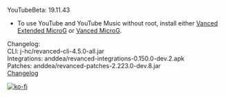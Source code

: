 YouTubeBeta: 19.11.43  
- To use YouTube and YouTube Music without root, install either [Vanced Extended MicroG](https://github.com/inotia00/VancedMicroG/releases) or [Vanced MicroG](https://github.com/TeamVanced/VancedMicroG/releases).  

Changelog:  
CLI: j-hc/revanced-cli-4.5.0-all.jar  
Integrations: anddea/revanced-integrations-0.150.0-dev.2.apk  
Patches: anddea/revanced-patches-2.223.0-dev.8.jar  
[Changelog](https://github.com/anddea/revanced-patches/releases/tag/vdev.8)  
  
[![ko-fi](https://ko-fi.com/img/githubbutton_sm.svg)](https://ko-fi.com/W7W8VRK0S)  

